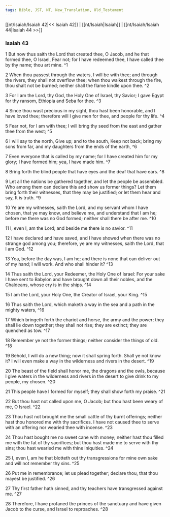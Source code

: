```yaml
---
tags: Bible, JST, NT, New_Translation, Old_Testament
---
```


[[nt/Isaiah/Isaiah 42|<< Isaiah 42]] | [[nt/Isaiah|Isaiah]] | [[nt/Isaiah/Isaiah 44|Isaiah 44 >>]]

### Isaiah 43

1 But now thus saith the Lord that created thee, O Jacob, and he that formed thee, O Israel, Fear not; for I have redeemed thee, I have called thee by thy name; thou art mine.  ^1

2 When thou passest through the waters, I will be with thee; and through the rivers, they shall not overflow thee; when thou walkest through the fire, thou shalt not be burned; neither shall the flame kindle upon thee.  ^2

3 For I am the Lord, thy God, the Holy One of Israel, thy Savior; I gave Egypt for thy ransom, Ethiopia and Seba for thee.  ^3

4 Since thou wast precious in my sight, thou hast been honorable, and I have loved thee; therefore will I give men for thee, and people for thy life.  ^4

5 Fear not, for I am with thee; I will bring thy seed from the east and gather thee from the west;  ^5

6 I will say to the north, Give up; and to the south, Keep not back; bring my sons from far, and my daughters from the ends of the earth,  ^6

7 Even everyone that is called by my name; for I have created him for my glory; I have formed him; yea, I have made him.  ^7

8 Bring forth the blind people that have eyes and the deaf that have ears.  ^8

9 Let all the nations be gathered together, and let the people be assembled. Who among them can declare this and show us former things? Let them bring forth their witnesses, that they may be justified; or let them hear and say, It is truth.  ^9

10 Ye are my witnesses, saith the Lord, and my servant whom I have chosen, that ye may know, and believe me, and understand that I am he; before me there was no God formed; neither shall there be after me.  ^10

11 I, even I, am the Lord; and beside me there is no savior.  ^11

12 I have declared and have saved, and I have showed when there was no strange god among you; therefore, ye are my witnesses, saith the Lord, that I am God.  ^12

13 Yea, before the day was, I am he; and there is none that can deliver out of my hand; I will work. And who shall hinder it?  ^13

14 Thus saith the Lord, your Redeemer, the Holy One of Israel: For your sake I have sent to Babylon and have brought down all their nobles, and the Chaldeans, whose cry is in the ships.  ^14

15 I am the Lord, your Holy One, the Creator of Israel, your King.  ^15

16 Thus saith the Lord, which maketh a way in the sea and a path in the mighty waters,  ^16

17 Which bringeth forth the chariot and horse, the army and the power; they shall lie down together; they shall not rise; they are extinct; they are quenched as tow.  ^17

18 Remember ye not the former things; neither consider the things of old.  ^18

19 Behold, I will do a new thing; now it shall spring forth. Shall ye not know it? I will even make a way in the wilderness and rivers in the desert.  ^19

20 The beast of the field shall honor me, the dragons and the owls, because I give waters in the wilderness and rivers in the desert to give drink to my people, my chosen.  ^20

21 This people have I formed for myself; they shall show forth my praise.  ^21

22 But thou hast not called upon me, O Jacob; but thou hast been weary of me, O Israel.  ^22

23 Thou hast not brought me the small cattle of thy burnt offerings; neither hast thou honored me with thy sacrifices. I have not caused thee to serve with an offering nor wearied thee with incense.  ^23

24 Thou hast bought me no sweet cane with money; neither hast thou filled me with the fat of thy sacrifices; but thou hast made me to serve with thy sins; thou hast wearied me with thine iniquities.  ^24

25 I, even I, am he that blotteth out thy transgressions for mine own sake and will not remember thy sins.  ^25

26 Put me in remembrance; let us plead together; declare thou, that thou mayest be justified.  ^26

27 Thy first father hath sinned, and thy teachers have transgressed against me.  ^27

28 Therefore, I have profaned the princes of the sanctuary and have given Jacob to the curse, and Israel to reproaches.  ^28

 
